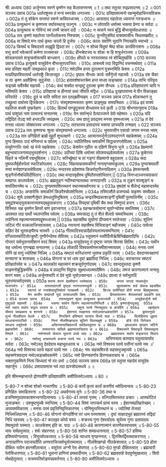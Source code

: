 श्रीः
अध्यायः 080
अर्जुनस्य स्वप्ने कृष्णेन सह कैलासगमनम् ॥ 1 ॥ तथा स्तुत्या रुद्रप्रसादनम् ॥ 2 ॥
001	सञ्जय उवाच 
001a	धार्तराष्ट्रस्य तं मन्त्रं स्मरन्नेव धनञ्जयः ।
001c	प्रतिज्ञामात्मनो रक्षन्मुमोहाचिन्त्यविक्रमः ॥
002a	तं तु शोकेन सन्तप्तं स्वप्ने कपिवरध्वजम् ।
002c	आससाद महातेजा ध्यायन्तं गरुडध्वजः ॥
003a	प्रत्युत्थानं च कृष्णस्य सर्वावस्थासु फल्गुनः ।
003c	न लोपयति धर्मात्मा भक्त्या प्रेम्णा च सर्वदा ॥
004a	प्रत्युत्थाय च गोविन्दं स्वं तस्मै चासनं ददौ ।
004c	न चासने स्वयं बुद्धिं बीभत्सुर्व्यदधात्तदा ॥
005a	ततः कृष्णो महातेजा जानँल्लोकस्य निश्चयम् ।
005c	कुन्तीपुत्रमिदं वाक्यमासीनः स्थितमब्रवीत् ॥
006a	मा विषादे मनः पार्थ कृथाः कालो हि दुर्जयः ।
006c	कालः सर्वाणि भूतानि नियच्छति भवाभवे ॥
007a	किमर्थं च विषादस्ते तद्ब्रूहि द्विपदां वर ।
007c	न शोच्यं विदुषां श्रेष्ठ शोकः कार्यविनाशनः ॥
008a	यत्तु कार्यं भवेत्कार्यं कर्मणा तत्समाचर ।
008c	हीनचेष्टस्य यः शोकः स हि शत्रुर्धनञ्जय ॥
009a	शोचन्नन्दयते शत्रून्कर्शयत्यपि बान्धवान् ।
009c	क्षीयते च नरस्तस्मान्न त्वं शोचितुमर्हसि ॥
010	सञ्जय उवाच 
010a	इत्युक्तो वासुदेवेन बीभत्सुरपराजितः ।
010c	आबभाषे तदा विद्वानिदं वचनमर्थवत् ॥
011a	मया प्रतिज्ञा महती जयद्रथवधे कृता ।
011c	श्वोऽस्मि हन्ता दुरात्मानं पुत्रघ्नमिति केशव ॥
012a	मत्प्रतिज्ञाविघातार्थं धार्तराष्ट्रैः किलाच्युत ।
012c	पृष्ठतः सैन्धवः कार्यः सर्वैर्गुप्तो महारथैः ॥
013a	दश चैका च ताः कृष्ण अक्षौहिण्यः सुदुर्जयाः ।
013c	हतावशेषास्तत्रेमा हन्त माधव सङ्ख्यया ॥
014a	ताभिः परिवृतः सङ्ख्ये सर्वैश्चैव महारथैः ।
014c	कथं शक्येत सन्द्रष्टुं दुरात्मा कृष्ण सैन्धवः ॥
015a	प्रतिज्ञापारणं चापि न भविष्यति केशव ।
015c	प्रतिज्ञायां च हीनायां कथं जीवति मद्विधः ॥
016a	दुःखापायस्य मे वीर विकाङ्क्षा परिवर्तते ।
016c	द्रुतं च याति सविता तत एतद्ब्रवीम्यहम् ॥
017	सञ्जय उवाच 
017a	शोकस्थानं तु तच्छ्रुत्वा पार्थस्य द्विजकेतनः ।
017c	संस्पृश्याम्भस्ततः कृष्णः प्राङ्मुखः समवस्थितः ॥
018a	इदं वाक्यं महातेजा बभाषे पुष्करेक्षणः ।
018c	हितार्थं पाण्डुपुत्रस्य सैन्धवस्य वधे कृती ॥
019	श्रीभगवानुवाच 
019a	पार्थ पाशुपतं नाम परमास्त्रं सनातनम् ।
019c	येन सर्वान्मृधे दैत्याञ्जघ्ने देवो महेश्वरः ॥
020a	यदि तद्विदितं तेऽद्य श्वो हन्ताऽसि जयद्रथम् ।
020c	अथ ज्ञातुं प्रपद्यस्व मनसा वृषभध्वजम् ॥
021a	तं देवं मनसा ध्यात्वा जोषमास्स्व धनञ्जय ।
021c	ततस्तस्य प्रसादात्त्वं भक्त्या प्राप्स्यसि तन्महत् ॥
022	सञ्जय उवाच 
022a	ततः कृष्णवचः श्रुत्वा संस्पृश्याम्भो धनञ्जयः ।
022c	भूमावासीन एकाग्रो जगाम मनसा भवम् ॥
023a	ततः प्रणिहितो ब्राह्मे मुहूर्ते शुभलक्षणे ।
023c	आत्मानमर्जुनोऽपश्यद्गगने सहकेशवम् ॥
024a	पुण्यं हिमवतः पादं मणिमन्तं च पर्वतम् ।
024c	ज्योतिर्भिश्च समाकीर्णं सिद्धचारणसेवितम् ॥
025a	वायुवेगगतिः पार्थः खं भेजे सहकेशवः ।
025c	केशवेन गृहीतः स दक्षिणे विभुना भुजे ॥
026a	प्रेक्षमाणो बहून्भावाञ्जगामाद्भुतदर्शनान् ।
026c	उदीच्यां दिशि धर्मात्मा सोपश्यच्छ्वेतपर्वतम् ॥
027a	कुबेरस्य विहारे च नलिनीं पद्मभूषिताम् ।
027c	सरिच्छ्रेष्ठां च तां गङ्गां वीक्षमाणो बहूदकाम् ॥
028a	सदा पुष्पफलैर्वृक्षैरुपेतां स्फटिकोपलाम् ।
028c	सिंहव्याघ्रसमाकीर्णां नानामृगसमाकुलाम् ॥
029a	पुण्याश्रमवतीं रम्यां मनोज्ञाण्डजसेविताम् ।
029c	मन्दरस्य प्रदेशांश्च किन्नरोद्गीतनादितान् ॥
030a	हेमरूप्यमयैः शृङ्गैर्नानौषधिविदीपितान् ।
030c	तथा मन्दारवृक्षैश्च पुष्पितैरुपशोभितान् ||
031a	स्निग्धाञ्जनचयाकारं सम्प्राप्तः कालपर्वतम् ।
031c	ब्रह्मतुङ्गं नदीश्चान्यास्तथा जनपदानपि ॥
032a	स तुङ्गं शतशृङ्गं च शर्यातिवनमेव च ।
032c	पुण्यमश्वशिरस्थानं स्थानमाथर्वणस्य च ॥
033a	वृषदंशं च शैलेन्द्रं महामन्दरमेव च ।
033c	अप्सरोभिः समाकीर्णं किन्नरैश्चोपशोभितम् ॥
034a	तस्मिञ्शैले व्रजन्पार्थः सकृष्णः समवैक्षत ।
034c	शुभैः प्रस्रवणैर्जुष्टां हेमधातुविभूषिताम् ॥
035a	चन्द्ररश्मिप्रकाशाङ्गीं पृथिवीं पुरमालिनीम् ।
035c	समुद्रांश्चाद्भुताकारानपश्यद्बहुलाकरान् ॥
036a	वियद्द्यां पृथिवीं चैव तथा विष्णुपदं व्रजन् ।
036c	विस्मितः सह कृष्णेन क्षिप्तो बाण इवाभ्यगात् ॥
037a	ग्रहनक्षत्रसोमानां सूर्याग्न्योश्च समत्विषम् ।
037c	अपश्यत तदा पार्थो ज्वलन्तमिव पर्वतम् ॥
038a	समासाद्य तु तं शैलं शैलाग्रे समवस्थितम् ।
038c	तपोनित्यं महात्मानमपश्यद्वृषभध्वजम् ||
039a	सहस्रमिव सूर्याणां दीप्यमानं स्वतेजसा ।
039c	शूलिनं जटिलं गौरं वल्कलाजिनवाससम् ॥
040a	नयनानां सहस्रैश्च विचित्राङ्गं महौजसम् ।
040c	पार्वत्या सहितं देवं भूतसङ्घैश्च भास्वरैः ॥
041a	गीतवादित्रसन्नादैर्हास्यलास्यसमन्वितम् ।
041c	वग्लितास्फोटितोत्क्रुष्टैः पुण्यैर्गन्धैश्च सेवितम् ॥
042a	स्तूयमानं स्तवैर्दिव्यैर्ऋषिभिर्ब्रह्मवादिभिः ।
042c	गोप्तारं सर्वभूतानामीशानं वरदं शिवम् ॥
043a	वासुदेवस्तु तं दृष्ट्वा जगाम शिरसा क्षितिम् ।
043c	पार्थेन सह धर्मात्मा गृणन्ब्रह्म सनातनम् ॥
044a	लोकादिं विश्वकर्माणमजमीशानमव्ययम् ।
044c	मनसः परमं योनिं खं वायुं ज्योतिषां निधिम् ॥
045a	स्रष्टारं वारिधाराणां भुवश्च प्रकृतिं पराम् ।
045c	देवदानवयक्षाणां मानवानां च शासकम् ॥
046a	योगानां च परं धाम दृष्टं ब्रह्मविदां निधिम् ।
046c	चराचरस्य स्रष्टारं प्रतिहर्तारमेव च ॥
047a	कालकोपं महात्मानं शक्रसूर्यगुणोदयम् ।
047c	ववन्दतुस्तदा कृष्णौ वाङ्मनोबुद्धिकर्मभिः ॥
048a	यं प्रपद्यन्ति विद्वांसः सूक्ष्माध्यात्मपदैषिणः ।
048c	तमजं कारणात्मानं जग्मतुः शरणं भवम् ॥
049a	अर्जुनश्चापि तं देवं भूयो भूयोऽप्यवन्दत ।
049c	ज्ञात्वा तं सर्वभूतादिं भूतभव्यभवोद्भवम् ॥
050a	`शरण्यं शरणं देवमीशानं परमेश्वरम् ।
050c	जगाम जगतां नाथमर्जुनः सजनार्दनः ॥'
051a	ततस्तावागतौ दृष्ट्वा नरनारायणावुभौ ।
051c	सुप्रसन्नमनाः शर्वः प्रोवाच प्रहसन्निव ॥
052a	स्वागतं वां नरश्चेष्ठावुत्तिष्ठेतां गतक्लमौ ।
052c	किञ्च वामीप्सितं वीरौ मनसः क्षिप्रमुच्यताम् ॥
053a	येन कार्येण सम्प्राप्तौ युवां तत्साधयामि किम् ।
053c	व्रियतामात्मनः श्रेयस्तत्सर्वं प्रददानि वाम् ॥
054	सञ्जय उवाच 
054a	ततस्तद्वचनं श्रुत्वा प्रत्युत्थाय कृताञ्जली ।
054c	वासुदेवार्जुनौ शर्वं तुष्टुवाते महामती ।
054e	भक्त्या स्तवेन दिव्येन महात्मानावनिन्दितौ ॥
055	कृष्णार्जुनावूचतुः 
055a	नमो भवाय शर्वाय रुद्राय वरदाय च ।
055c	पशूनां पतये नित्यमुग्राय च कपर्दिने ॥
056a	महादेवाय भीमाय त्र्यम्बकाय च शान्तये ।
056c	ईशानाय मखघ्नाय नमोऽस्त्वन्धकघातिने ॥
057a	कुमारगुरवे तुभ्यं नीलग्रीवाय वेधसे ।
057c	पिनाकिने हविष्याय सत्याय विभवे सदा ॥
058a	विलोहिताय धूम्राय व्याधायानपराजिते ।
058c	नित्यं नीलशिखण्डाय शूलिने दिव्यचक्षुषे ॥
059a	होत्रे पोत्रे त्रिनेत्राय व्याधाय वसुरेतसे ।
059c	अचिन्त्यायाम्बिकाभर्त्रे सर्वदेवस्तुताय च ॥
060a	वृषध्वजाय मुण्डाय जटिने ब्रह्मचारिणे ।
060c	तप्यमानाय सलिले ब्रह्मण्यायाजिताय च ॥
061a	विश्वात्मने विश्वसृजे विश्वमावृत्य तिष्ठते ।
061c	नमोनमस्ते सेव्याय भूतानां प्रभवे सदा ॥
062a	ब्रह्मवक्त्राय सर्वाय शङ्कराय शिवाय च ।
062c	नमोस्तु वाचस्पतये प्रजानां पतये नमः ॥
063a	`अभिगम्याय काम्याय स्तुत्यायार्याय सर्वदा ।
063c	नमोऽस्तु देवदेवाय महाभूतधराय च ।
063e	नमो विश्वस्य पतये पत्तीनां पतये नमः ॥'
064a	नमो विश्वस्य पतये महतां पतये नमः ।
064c	नमः सहस्रशिरसे सहस्रभुजमृत्यवे ॥
065a	सहस्रनेत्रपादाय नमोऽसङ्ख्येयकर्मणे ।
065c	नमो हिरण्यवर्णाय हिरण्यकवचाय च ।
065e	भक्तानुकम्पिने नित्यं सिध्यतां नो वरः प्रभो ॥
066	सञ्जय उवाच 
066a	एवं स्तुत्वा महादेवं वासुदेवः सहार्जुनः ।
066c	प्रसादयामास भवं तदा ह्यस्त्रोपलब्धये ॥ ॥

इति श्रीमन्महाभारते द्रोणपर्वणि प्रतिज्ञापर्वणि अशीतितमोऽध्यायः ॥ 80 ॥

5-80-7 न शोच्यं शोको नाचरणीयः ॥ 5-80-8 कार्ये कृत्यं कार्यं करणीयं भवेदित्यन्वयः ॥ 5-80-23 प्रणिहितः समाहितमनाः ॥ 5-80-32 अथर्वणस्य मुनेः ॥ 5-80-36 तथा च व्रजन्विष्णुपदमाकाशमभ्यगादित्यन्वयः ॥ 5-80-41 लास्यं नृत्तम् । वल्गितमितस्ततः प्रचारः । आस्फोटितं भुजाडम्बरः । उक्त्रुष्टमुच्चैः स्वनितम् ॥ 5-80-44 विश्वं जगत्कर्म प्राप्यं यस्य । ईशानमप्रतिहतेच्छम् । अव्ययमविकारम् । मनसः परमं प्रवृत्तिनिवृत्तिकारणम् । योनिमुत्पत्तिस्थानं च । ज्योतिषां तेजसां निधिमधिष्ठानम् ॥ 5-80-46 योगानां योगदर्शिनां परं धाम परमाश्रयम् । दृष्टं साक्षाद्भूतं ब्रह्मतत्त्वं तद्विदां निधिं रहस्यम् ॥ 5-80-47 कालइव कोपो यस्य । शक्रस्य गुणा ऐश्वर्यादयः सूर्यस्य गुणाः प्रतापादयः तेषामुदयो यस्मात् । कालकेशम् इति क. पाठः ॥ 5-80-48 कारणात्मानं कारणैकस्वभावम् ॥ 5-80-55 भावः सर्वप्रभुत्वात् । शर्वः संहरणात् ॥ 5-80-56 शान्तिः शमप्रधानत्वात् ॥ 5-80-57 हविष्यः हविष्ययोग्यत्वात् । विभुर्व्यापकत्वात् ॥ 5-80-58 व्याधाय मृगहननात् । द्विरुक्तिर्द्विस्तथाकरणात् । अनात्प्राणिनः पराजयतीति अनपराजित्सर्वभूतोत्तमत्वात् । नीलशिखण्डो नीलकेशत्वात् ॥ 5-80-59 होता दीक्षितः भावेन हवनशीलत्वात् । वसुरेता अग्नौ रेतः क्षेपणात् ॥ 5-80-60 मुण्डो दीक्षितत्वात् । ब्रह्मचारी रेतोविधारणात् ॥ 5-80-61 भूतानां प्राणिनां प्रमथादीनाम् ॥ 5-80-62 ब्रह्मवक्त्रो वेदपूर्णमुखत्वात् । शिवो मोक्षहेतुत्वात् । वाचस्पतिर्वाङ्मयप्रवर्तनात् ॥ 5-80-80 अशीतितमोऽध्यायः ॥
